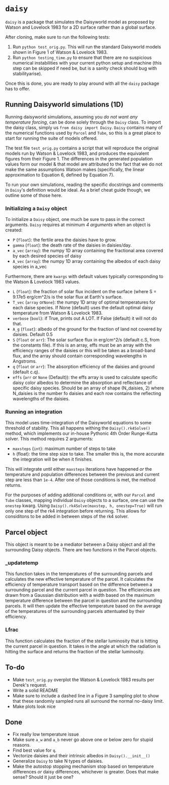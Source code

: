 # `daisy`
`daisy` is a package that simulates the Daisyworld model as proposed by Watson
and Lovelock 1983 for a 2D surface rather than a global surface.

After cloning, make sure to run the following tests:

1. Run `python test_orig.py`. This will run the standard Daisyworld models
   shown in Figure 1 of Watson & Lovelock 1983.
1. Run `python testing_time.py` to ensure that there are no suspicious
   numerical instabilities with your current python setup and machine (this
   step can be skipped if need be, but is a sanity check should bug with
   stabilityarise).

Once this is done, you are ready to play around with all the `daisy` package
has to offer.

## Running Daisyworld simulations (1D)
Running daisyworld simulations, assuming you _do not want any temperature
forcing_, can be done solely through the `Daisy` class. To import the daisy
class, simply us `from daisy import Daisy`. `Daisy` contains many of the
numerical functions used by `Parcel` and `Tube`, so this is a great place to
start for running the suite of models offered.

The test file `test_orig.py` contains a script that will reproduce the original
models run by Watson & Lovelock 1983, and produces the equivalent figures from
their Figure 1. The differences in the generated population values form our
model & that model are attributed to the fact that we do not make the same
assumptions Watson makes (specifically, the linear approximation to Equation 6,
defined by Equation 7).

To run your own simulations, reading the specific docstrings and comments in
`Daisy`'s definition would be ideal. As a brief cheat guide though, we outline
some of those here.

### Initializing a `Daisy` object
To initialize a `Daisy` object, one much be sure to pass in the correct arguments. `Daisy` requires at minimum _4 arguments_ when an object is created:
+ `P` (`float`): the fertile area the daisies have to grow.
+ `gamma` (`float`): the death rate of the daisies in daisies/day.
+ `a_vec` (`array`): the numpy 1D array containing the fractional area
    covered by each desired species of daisy
+ `A_vec` (`array`): the numpy 1D array containing the albedos of each
    daisy species in a_vec

Furthermore, there are `kwargs` with default values typically corresponding to the Watson & Lovelock 1983 values.
+ `L` (`float`): the fraction of solar flux incident on the surface
    (where S = 9.17e5 erg/cm^2/s is the solar flux at Earth's
    surface.
+ `T_vec` (`array` or`None`): the numpy 1D array of optimal temperatures
    for each daise species. If None (default) uses the default
    optimal daisy temperature from Watson & Lovelock 1983.
+ `verbose` (`bool`): if True, prints out A LOT. If False (default) it
    will not do that.
+ `A_g` (`float`): albedo of the ground for the fraction of land not
    covered by daisies. Default 0.5
+ `S` (`float` or `arr`): The solar surface flux in erg/cm^2/s (default
    c.S, from the constants file). If this is an array, effs must
    be an array with the efficiency ranges of the daisies or this
    will be taken as a broad-band flux, and the array should
    contain corresponding wavelengths in Angstroms.
+ `q` (`float` or `arr`): The absorption efficiency of the daisies and
    ground (default c.q).
+ `effs` (`arr` or `None` (Default)): the effs array is used to calculate
    specific daisy color albedos to determine the absorption and
    reflectance of specific daisy species. Should be an array of
    shape (N_daisies, 2) where N_daisies is the number fo daisies
    and each row contains the reflecting wavelengths of the
    daisies.

### Running an integration
This model uses time-integration of the Daisyworld equations to some threshold
of stability. This all happens withing the `Daisy().rk4Solve()` method, which
implements our in-house Pythonic 4th Order Runge-Kutta solver. This method
requires 2 arguments:
+ `maxsteps` (`int`): maximum number of steps to take
+ `h` (float): the time step size to take. The smaller this is, the more
  accurate the integration will be when it finishes.

This will integrate until either `maxsteps` iterations have happened _or_ the temperature and population differences between the previous and current step are less than `1e-4`. After one of those conditions is met, the method returns.

For the purposes of adding additional conditions or, with our `Parcel` and
`Tube` classes, mapping individual `Daisy` objects to a surface, one can use
the `onestep` kwarg. Using `Daisy().rk4Solve(maxstep, h, onestep=True)` will
run only one step of the rk4 integration before returning. This allows for
considitons to be added in between steps of the rk4 solver.

## Parcel object
This object is meant to be a mediator between a Daisy object and all the surrounding Daisy objects. There are two functions
in the Parcel objects.

### _updatetemp
This function takes in the temperatures of the surrounding parcels and calculates the new effective temperature of the
parcel. It calculates the efficiency of temperature transport based on the difference between a surrounding parcel and the
current parcel in question. The efficiencies are drawn from a Gaussian distribution with a width based on the maximum
temperature difference between the parcel in question and the surrounding parcels. It will then update the effective
temperature based on the average of the temperatures of the surrounding parcels attentuated by their efficiency.

### Lfrac
This function calculates the fraction of the stellar luminosity that is hitting the current parcel in question. It takes in
the angle at which the radiation is hitting the surface and returns the fraction of the stellar luminosity.

## To-do
+ Make `test_orig.py` overplot the Watson & Lovelock 1983 results per Derek's request.
+ Write a solid README
+ Make sure to include a dashed line in a Figure 3 sampling plot to show that these randomly sampled runs all surround the normal no-daisy limit.
+ Make plots look nice

## Done
+ Fix really low temperature issue
+ Make sure `a_w` and `a_b` never go above one or below zero for stupid
  reasons.
+ Find best value for `q`.
+ Vectorize daisies and their intrinsic albedos in `Daisy().__init__()`
+ Generalize `Daisy` to take N types of daisies.
+ Make the autostop stopping mechanism stop based on temperature differences
  *or* daisy differences, whichever is greater. Does that make sense? Should it
  just be one?
